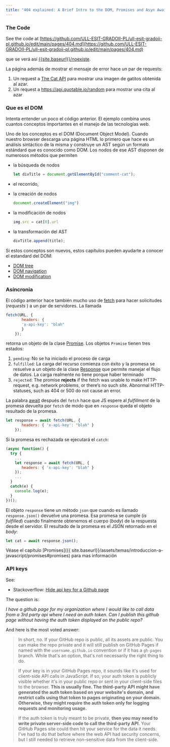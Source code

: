 ```yaml
---
title: "404 explained: A Brief Intro to the DOM, Promises and Asyn Await"
---
```


### The Code


See the code at [https://github.com/ULL-ESIT-GRADOII-PL/ull-esit-gradoii-pl.github.io/edit/main/pages/404.md](https://github.com/ULL-ESIT-GRADOII-PL/ull-esit-gradoii-pl.github.io/edit/main/pages/404.md)

que se verá así 
[{{site.baseurl}}/noexiste]({{site.baseurl}}/noexiste).

La página además de mostrar el mensaje de error hace un par de requests: 

1. Un request a [The Cat API](https://thecatapi.com/) para mostrar una imagen de gatitos obtenida al azar.
2. Un request a <https://api.quotable.io/random> para mostrar una cita al azar

### Que es el DOM

Intenta  entender un poco el código anterior. El ejemplo combina unos cuantos conceptos importantes en 
el manejo de las tecnologías web. 

Uno de los conceptos es el DOM (Document Object Model). Cuando nuestro browser descarga una página HTML lo primero que hace es un análisis sintáctico de la misma y construye un AST según un formato estándard que es conocido como DOM. 
Los nodos de ese AST disponen de numerosos métodos que permiten 
* la búsqueda de nodos 
  
  ```js
  let divTitle = document.getElementById("comment-cat");
  ```
* el recorrido, 
* la creación  de nodos 
  ```js
  document.createElement("img")
  ```
* la modificación de nodos 
  ```js 
  img.src = cat[0].url
  ```  
* la transformación del AST 

  ```js
  divTitle.append(title);
  ```

Si estos conceptos son nuevos, estos capítulos pueden ayudarte a conocer el estandard del DOM:  

* [DOM tree](https://javascript.info/dom-nodes) 
* [DOM navigation](https://javascript.info/dom-navigation)
* [DOM modification](https://javascript.info/modifying-document)

### Asíncronia

El código anterior hace también mucho uso de [fetch](https://javascript.info/fetch) para hacer solicitudes (*requests* ) a un par de servidores. La llamada

```js
fetch(URL, {
       headers: {
       'x-api-key': "blah"
       }
    });
```

retorna un objeto de la clase [Promise](https://javascript.info/promise-basics). 
Los objetos `Promise` tienen tres estados:

1. `pending`: No se ha iniciado el proceso de carga 
2. `fulfilled`: La carga del recurso comienza con éxito y  la promesa se resuelve a un objeto de la clase [Response](https://fetch.spec.whatwg.org/#response-class) que permite manejar el flujo de datos. La carga realmente no tiene porque haber terminado  
3. `rejected`: The promise **rejects** if the fetch was unable to make HTTP-request, e.g. network problems, or there’s no such site. Abnormal HTTP-statuses, such as 404 or 500 do not cause an error.

La palabra [await](https://javascript.info/async-await) después del `fetch` hace que JS espere al *fulfillment* de la promesa devuelta por `fetch` de modo que en `response` queda el objeto resultado de la promesa. 

```js
let response = await fetch(URL, {
       headers: { 'x-api-key': "blah" }
    });
```

Si la promesa es rechazada se ejecutará el `catch`:

```js
(async function() {
  try {
    ...
    let response = await fetch(URL, {
       headers: { 'x-api-key': "blah" }
    });
    ...
  }
  catch(e) { 
    console.log(e);
  }
})();
```

El objeto `response` tiene un método `json` que cuando es llamado `response.json()` devuelve una promesa. 
Esa promesa se cumple (*is fulfilled*) cuando finalmente obtenemos
el cuerpo (*body*) de la respuesta desde el servidor. El resultado de la promesa es el JSON retornado en el *body*:

```js
let cat = await response.json();
```

Véase el capítulo [Promises]({{ site.baseurl}}/assets/temas/introduccion-a-javascript/promises#promises) para mas información

### API keys

See:

* Stackoverflow: [Hide api key for a Github page](https://stackoverflow.com/questions/21939713/hide-api-key-for-a-github-page)

The question is:

*I have a github page for my organization where I would like to call data from a 3rd party api where I need an auth token. Can I publish this github page without having the auth token displayed on the public repo?*

And here is the most voted answer:

> In short, no. If your GitHub repo is public, all its assets are public. You can make the repo private and it will still publish on GitHub Pages if named with the `username.github.io` convention or if it has a `gh-pages` branch. While that's an option, that's not necessarily the right thing to do.

> If your key is in your GitHub Pages repo, it sounds like it's used for client-side API calls in JavaScript. If so, your auth token is publicly visible whether it's in your public repo or sent in your client-side files to the browser. **This is usually fine. The third-party API might have generated the auth token based on your website's domain, and restrict calls using that token to pages originating on your domain. Otherwise, they might require the auth token only for logging requests and monitoring usage.**

> If the auth token is truly meant to be private, **then you may need to write private server-side code to call the third-party API**. Your GitHub Pages site could then hit your service for the data it needs. I've had to do that before where the web API had security concerns, but I still needed to retrieve non-sensitive data from the client-side.